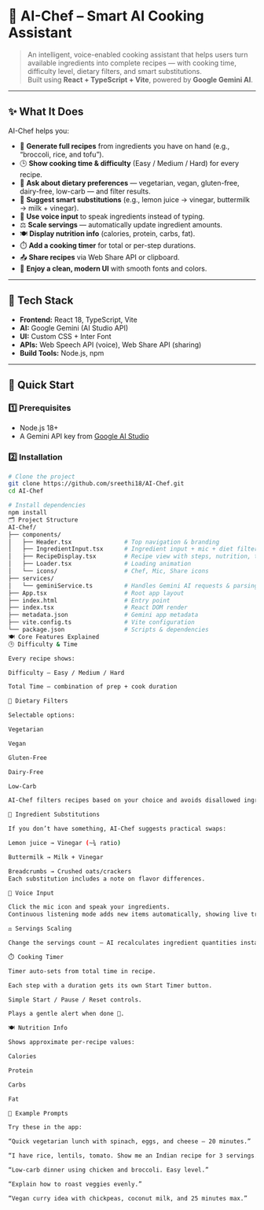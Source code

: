 # 🍳 AI-Chef – Smart AI Cooking Assistant

> An intelligent, voice-enabled cooking assistant that helps users turn available ingredients into complete recipes — with cooking time, difficulty level, dietary filters, and smart substitutions.  
> Built using **React + TypeScript + Vite**, powered by **Google Gemini AI**.

---

## ✨ What It Does

AI-Chef helps you:

- 🧠 **Generate full recipes** from ingredients you have on hand (e.g., “broccoli, rice, and tofu”).
- 🕒 **Show cooking time & difficulty** (Easy / Medium / Hard) for every recipe.
- 🥗 **Ask about dietary preferences** — vegetarian, vegan, gluten-free, dairy-free, low-carb — and filter results.
- 🔁 **Suggest smart substitutions** (e.g., lemon juice → vinegar, buttermilk → milk + vinegar).
- 🎤 **Use voice input** to speak ingredients instead of typing.
- ⚖️ **Scale servings** — automatically update ingredient amounts.
- 🍽️ **Display nutrition info** (calories, protein, carbs, fat).
- ⏱️ **Add a cooking timer** for total or per-step durations.
- 📤 **Share recipes** via Web Share API or clipboard.
- 🎨 **Enjoy a clean, modern UI** with smooth fonts and colors.

---

## 🧱 Tech Stack

- **Frontend:** React 18, TypeScript, Vite  
- **AI:** Google Gemini (AI Studio API)  
- **UI:** Custom CSS + Inter Font  
- **APIs:** Web Speech API (voice), Web Share API (sharing)  
- **Build Tools:** Node.js, npm  

---

## 🚀 Quick Start

### 1️⃣ Prerequisites
- Node.js 18+  
- A Gemini API key from [Google AI Studio](https://aistudio.google.com/)

### 2️⃣ Installation
```bash
# Clone the project
git clone https://github.com/sreethi18/AI-Chef.git
cd AI-Chef

# Install dependencies
npm install
🗂️ Project Structure
AI-Chef/
├── components/
│   ├── Header.tsx               # Top navigation & branding
│   ├── IngredientInput.tsx      # Ingredient input + mic + diet filters
│   ├── RecipeDisplay.tsx        # Recipe view with steps, nutrition, timers
│   ├── Loader.tsx               # Loading animation
│   └── icons/                   # Chef, Mic, Share icons
├── services/
│   └── geminiService.ts         # Handles Gemini AI requests & parsing
├── App.tsx                      # Root app layout
├── index.html                   # Entry point
├── index.tsx                    # React DOM render
├── metadata.json                # Gemini app metadata
├── vite.config.ts               # Vite configuration
└── package.json                 # Scripts & dependencies
🍽️ Core Features Explained
🕒 Difficulty & Time

Every recipe shows:

Difficulty — Easy / Medium / Hard

Total Time — combination of prep + cook duration

🥗 Dietary Filters

Selectable options:

Vegetarian

Vegan

Gluten-Free

Dairy-Free

Low-Carb

AI-Chef filters recipes based on your choice and avoids disallowed ingredients.

🔁 Ingredient Substitutions

If you don’t have something, AI-Chef suggests practical swaps:

Lemon juice → Vinegar (~¾ ratio)

Buttermilk → Milk + Vinegar

Breadcrumbs → Crushed oats/crackers
Each substitution includes a note on flavor differences.

🎤 Voice Input

Click the mic icon and speak your ingredients.
Continuous listening mode adds new items automatically, showing live transcription.

⚖️ Servings Scaling

Change the servings count — AI recalculates ingredient quantities instantly.

⏱️ Cooking Timer

Timer auto-sets from total time in recipe.

Each step with a duration gets its own Start Timer button.

Simple Start / Pause / Reset controls.

Plays a gentle alert when done 🔔.

🍽️ Nutrition Info

Shows approximate per-recipe values:

Calories

Protein

Carbs

Fat

🧪 Example Prompts

Try these in the app:

“Quick vegetarian lunch with spinach, eggs, and cheese — 20 minutes.”

“I have rice, lentils, tomato. Show me an Indian recipe for 3 servings.”

“Low-carb dinner using chicken and broccoli. Easy level.”

“Explain how to roast veggies evenly.”

“Vegan curry idea with chickpeas, coconut milk, and 25 minutes max.”
